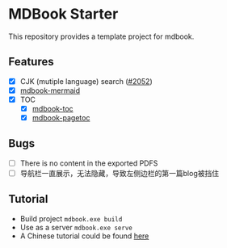 # MDBook Starter

This repository provides a template project for mdbook.

## Features

+ [x] CJK (mutiple language) search ([#2052](https://github.com/rust-lang/mdBook/issues/2052))
+ [x] [mdbook-mermaid](https://github.com/badboy/mdbook-mermaid/releases)
+ [x] TOC
  + [x] [mdbook-toc](https://github.com/badboy/mdbook-toc/releases)  
  + [x] [mdbook-pagetoc](https://github.com/JorelAli/mdBook-pagetoc)

## Bugs

+ [ ] There is no content in the exported PDFS
+ [ ] 导航栏一直展示，无法隐藏，导致左侧边栏的第一篇blog被挡住

## Tutorial

+ Build project `mdbook.exe build`
+ Use as a server `mdbook.exe serve`
+ A Chinese tutorial could be found [here](./src/tutorial.md)
